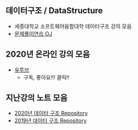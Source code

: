 
## 데이터구조 / DataStructure
- 세종대학교 소프트웨어융합대학 데이터구조 강의 모음
- [문제풀이연습 OJ]((http://server.rcv.sejong.ac.kr/)) 

## 2020년 온라인 강의 모음
- [유투브](https://www.youtube.com/playlist?list=PL1xKqHsVFgvkjsEOlTU-h7HAOmD1Bpadd)
  - 구독, 좋아요!!! 클릭!!

## 지난강의 노트 모음 
- [2020년 데이터 구조 Repository](https://github.com/sejongresearch/2020.Spring.DataStructure)
- [2019년 데이터 구조 Repository](https://github.com/sejongresearch/2019.Spring.DataStructure)




